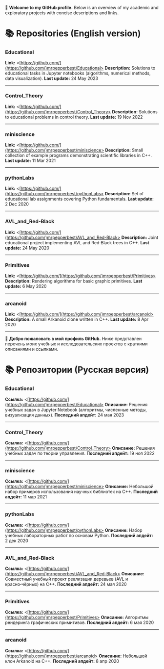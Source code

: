 👋 **Welcome to my GitHub profile.** Below is an overview of my academic and exploratory projects with concise descriptions and links.

# 📚 Repositories (English version)

### Educational

**Link:** <[https://github.com/](https://github.com/)mrpepperbest/Educational>
**Description:** Solutions to educational tasks in Jupyter notebooks (algorithms, numerical methods, data visualization).
**Last update:** 24 May 2023

---

### Control_Theory

**Link:** <[https://github.com/](https://github.com/)mrpepperbest/Control_Theory>
**Description:** Solutions to educational problems in control theory.
**Last update:** 19 Nov 2022

---

### miniscience

**Link:** <[https://github.com/](https://github.com/)mrpepperbest/miniscience>
**Description:** Small collection of example programs demonstrating scientific libraries in C++.
**Last update:** 11 Mar 2021

---

### pythonLabs

**Link:** <[https://github.com/](https://github.com/)mrpepperbest/pythonLabs>
**Description:** Set of educational lab assignments covering Python fundamentals.
**Last update:** 2 Dec 2020

---

### AVL_and_Red-Black

**Link:** <[https://github.com/](https://github.com/)mrpepperbest/AVL_and_Red-Black>
**Description:** Joint educational project implementing AVL and Red‑Black trees in C++.
**Last update:** 24 May 2020

---

### Primitives

**Link:** <[https://github.com/](https://github.com/)mrpepperbest/Primitives>
**Description:** Rendering algorithms for basic graphic primitives.
**Last update:** 6 May 2020

---

### arcanoid

**Link:** <[https://github.com/](https://github.com/)mrpepperbest/arcanoid>
**Description:** A small Arkanoid clone written in C++.
**Last update:** 8 Apr 2020

---

👋 **Добро пожаловать в мой профиль GitHub.** Ниже представлен перечень моих учебных и исследовательских проектов с краткими описаниями и ссылками.

# 📚 Репозитории (Русская версия)

### Educational

**Ссылка:** <[https://github.com/](https://github.com/)mrpepperbest/Educational>
**Описание:** Решения учебных задач в Jupyter Notebook (алгоритмы, численные методы, визуализация данных).
**Последний апдейт:** 24 мая 2023

---

### Control_Theory

**Ссылка:** <[https://github.com/](https://github.com/)mrpepperbest/Control_Theory>
**Описание:** Решения учебных задач по теории управления.
**Последний апдейт:** 19 ноя 2022

---

### miniscience

**Ссылка:** <[https://github.com/](https://github.com/)mrpepperbest/miniscience>
**Описание:** Небольшой набор примеров использования научных библиотек на C++.
**Последний апдейт:** 11 мар 2021

---

### pythonLabs

**Ссылка:** <[https://github.com/](https://github.com/)mrpepperbest/pythonLabs>
**Описание:** Набор учебных лабораторных работ по основам Python.
**Последний апдейт:** 2 дек 2020

---

### AVL_and_Red-Black

**Ссылка:** <[https://github.com/](https://github.com/)mrpepperbest/AVL_and_Red-Black>
**Описание:** Совместный учебный проект реализации деревьев (AVL и красно‑чёрных) на C++.
**Последний апдейт:** 24 мая 2020

---

### Primitives

**Ссылка:** <[https://github.com/](https://github.com/)mrpepperbest/Primitives>
**Описание:** Алгоритмы рендеринга графических примитивов.
**Последний апдейт:** 6 мая 2020

---

### arcanoid

**Ссылка:** <[https://github.com/](https://github.com/)mrpepperbest/arcanoid>
**Описание:** Небольшой клон Arkanoid на C++.
**Последний апдейт:** 8 апр 2020




